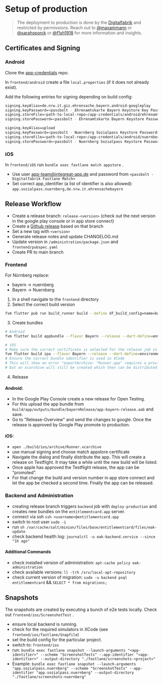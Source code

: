 # Setup of production

> The deployment to production is done by the [Digitalfabrik](https://github.com/digitalfabrik/) and restricted by permissions.
> Reach out to [@maxammann](https://github.com/maxammann/) or [@sarahsporck](https://github.com/sarahsporck/) or [@f1sh1918](https://github.com/f1sh1918/) for more information and insights.

## Certificates and Signing

### Android

Clone the [app-credentials](https://github.com/digitalfabrik/app-credentials) repo.

In `frontend/android` create a file `local.properties` (if it does not already exist).

Add the following entries for signing depending on build config:

```bash
signing.keyAlias=de.nrw.it.giz.ehrensache.bayern.android-googleplay
signing.keyPassword=<passbolt - Ehrenamtskarte Bayern Keystore Key Password>
signing.storeFile=<path-to-local-repo>/app-credentials/android/ehrenamtskarte-bayern.jks
signing.storePassword=<passbolt - Ehrenamtskarte Bayern Keystore Password>
```

```bash
signing.keyAlias=upload
signing.keyPassword=<passbolt - Nuernberg Sozialpass Keystore Password>
signing.storeFile=<path-to-local-repo>/app-credentials/android/nuernberg-sozialpass.jks
signing.storePassword=<passbolt - Nuernberg Sozialpass Keystore Password>
```

### iOS

In `frontend/iOS`  run `bundle exec fastlane match appstore` .

- Use user [app-team@integreat-app.de](mailto:app-team@integreat-app.de) and password from `<passbolt - Digitalfabrik Fastlane Match>`
- Set correct app_identifier (a list of identifier is also allowed): `app.sozialpass.nuernberg,de.nrw.it.ehrensachebayern`

## Release Workflow

- Create a release branch: `release-<version>`  (check out the next version in the google play console or in app store connect)
- Create a  [Github release](https://github.com/digitalfabrik/entitlementcard/releases/new) based on that branch
- Set a new tag with `<version>`
- Generate release notes and update CHANGELOG.md
- Update version in `/administration/package.json` and `frontend/pubspec.yaml`
- Create PR to main branch

### Frontend

For Nürnberg replace:

- bayern → nuernberg
- Bayern → Nuernberg

1. In a shell navigate to the `frontend` directory
2. Select the correct build version

```bash
fvm flutter pub run build_runner build --define df_build_config=name=bayern
```

3. Create bundles

```bash
# Android
fvm flutter build appbundle --flavor Bayern --release --dart-define=environment=production

# iOS
# Make sure the correct certificate is selected for the release job in xcode
fvm flutter build ipa --flavor Bayern --release --dart-define=environment=production
# Ensure the correct bundle identifier is used in XCode
# This will show an error "exportArchive: "Runner.app" requires a provisioning profile."
# but an xcarchive will still be created which then can be distributed via xcode
```

4. Release

#### Android:
- In the Google Play Console create a new release for Open Testing. 
- For this upload the app bundle from `build/app/outputs/bundle/bayernRelease/app-bayern-release.aab` and save. 
- Go to "Release-Overview" and send the changes to google. Once the release is approved by Google Play promote to production.

#### iOS:
- `open ./build/ios/archive/Runner.xcarchive`
- use manual signing and choose match appstore certificate
- Navigate the dialog and finally distribute the app. This will create a release on Testflight. It may take a while until the new build will be listed.
- Once apple has approved the Testflight release, the app can be “promoted”. 
- For that change the build and version number in app store connect and let the app be checked a second time. Finally the app can be released.


### Backend and Administration
- creating release branch triggers `backend` job with `deploy-production` and creates new bundles on the `entitlementcard.app` server.
- connect via ssh `ssh <username>@entitlementcard.app`
- switch to root user `sudo -i`
- run `sh /var/cache/salt/minion/files/base/entitlementcard/files/eak-update`
- check backend health log: `journalctl -u eak-backend.service --since "1h ago"`

#### Additional Commands
- check installed version of administration: `apt-cache policy eak-administration`
- check available versions: `ll -trh /srv/local-apt-repository`
- check current version of migration: `sudo -u backend psql entitlementcard` && `SELECT * from migrations;`

## Snapshots

The snapshots are created by executing a bunch of e2e tests locally. Check out `frontend/ios/ScreenshotTest` .

- ensure local backend is running.
- check for the required simulators in XCode (see `frontend/ios/fastlane/Snapfile`)
- set the build config for the particular project.
- switch to: `frontend/ios`
- run: `bundle exec fastlane snapshot --launch-arguments "<app-identifier>" --scheme "ScreenshotTests" --app-identifier "<app-identifier>" --output-directory "./fastlane/screenshots-<project>" `
- Example: `bundle exec fastlane snapshot --launch-arguments "app.sozialpass.nuernberg" --scheme "ScreenshotTests" --app-identifier "app.sozialpass.nuernberg" --output-directory "./fastlane/screenshots-nuernberg" ` 
